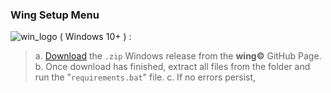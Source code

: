 ### Wing Setup Menu
![win_logo](https://lh3.googleusercontent.com/OPgjbFV2HBasH8Ceu_BtL12P2M8oovpWqapjNYjYA7l16rl2eFOI3HDcBbxcZZJt0jOhi3PIm5PWpSwlhLNP8RJth8hB5nInkbrr640soDG75Zq678mhx33tSo8XAZ5XBxTOzaGuipfWoGWZPrFmCcbadJ-pj27YlFfiBI2daCZjm40QtbKiUHUW7ZAvCREae2XsA4qVhpRP70poOSd8ZKwKDzXADEX3FwP834IkxYEehlV5niewOIhzjLqkfBRJF_ShR9lhxNQORmw6OP-d_uMJDEIjSriBvZhWTac8cL9XuKjmuFezxpwVj456FZt0IMrv2rkaAE8GK-F6VnRKZOQizIXZaV1lBz8lfpJRK19stUN9zJT-0Kl0AwUTlOsnNL52nfyuMWvoilmyTOyUKXhhI2loOXRgPrayMdzvTfGboyE0uKTHXYjlg2h4cx34TYo-kR3Waufp42ec1Z_te46KsxxgHaesm58uu72eVvheNHyqgWQlTWpqLOAG3N71aOWrlV3-IOEEOWxOwFB9WaavWDzWCiNU9lC00cchCM9DYNfd10PR5lYnkN2jOKXG44PxZ1es79kBE-CZnKdfuf8j7dD9ukep-BOplnUp9vNSlcb1ziWqruUdCZAIy_lP3rgW-BWnsaB47wl_RINwY_pZphb0r4XK7PVytB04mCU8KBLSDG_s2pvpd-mXMfdY564gXu8L2o9Jv_kI7mEDVedKpbjvqsGhnlakXed98yg4wsjBzUQS_xe8YZ9W5Gv77pFW0ih9HTk3cs45YWqe-JtQRHKZG8USSuBa18jUq3q_i5nMpXTMOeIrYZaK4x8Z8o1d1eB_3R57RQ_uAsNJgZqa-CawdrdA-YNvotxwpEYyOkhJgj43PO6b6UW8xOp9rOPSmnKoWZC81meWmiBOo7ri0FJMFzV5woqrbHB9a_Q=s250-k-rw-no)
( Windows 10+ ) :
> a. [Download](https://github.com/cartischopppa/wingselfbot/releases/tag/v1.02.3) the `.zip` Windows release from the **wing©** GitHub Page.
> b. Once download has finished, extract all files from the folder and run the "`requirements.bat`" file.
> c. If no errors persist,
